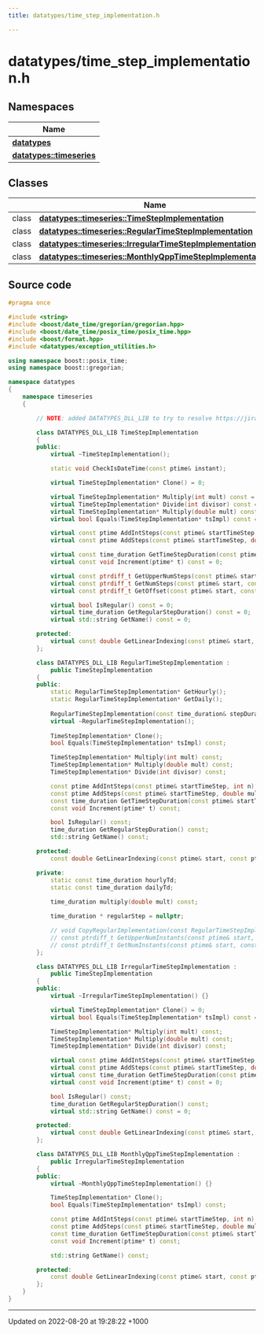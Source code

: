 ```yaml
---
title: datatypes/time_step_implementation.h

---
```


# datatypes/time_step_implementation.h



## Namespaces

| Name           |
| -------------- |
| **[datatypes](/uchronia-ts-doc/cpp/Namespaces/namespacedatatypes/)**  |
| **[datatypes::timeseries](/uchronia-ts-doc/cpp/Namespaces/namespacedatatypes_1_1timeseries/)**  |

## Classes

|                | Name           |
| -------------- | -------------- |
| class | **[datatypes::timeseries::TimeStepImplementation](/uchronia-ts-doc/cpp/Classes/classdatatypes_1_1timeseries_1_1TimeStepImplementation/)**  |
| class | **[datatypes::timeseries::RegularTimeStepImplementation](/uchronia-ts-doc/cpp/Classes/classdatatypes_1_1timeseries_1_1RegularTimeStepImplementation/)**  |
| class | **[datatypes::timeseries::IrregularTimeStepImplementation](/uchronia-ts-doc/cpp/Classes/classdatatypes_1_1timeseries_1_1IrregularTimeStepImplementation/)**  |
| class | **[datatypes::timeseries::MonthlyQppTimeStepImplementation](/uchronia-ts-doc/cpp/Classes/classdatatypes_1_1timeseries_1_1MonthlyQppTimeStepImplementation/)**  |




## Source code

```cpp
#pragma once

#include <string>
#include <boost/date_time/gregorian/gregorian.hpp>
#include <boost/date_time/posix_time/posix_time.hpp>
#include <boost/format.hpp>
#include <datatypes/exception_utilities.h>

using namespace boost::posix_time;
using namespace boost::gregorian;

namespace datatypes
{
    namespace timeseries
    {

        // NOTE: added DATATYPES_DLL_LIB to try to resolve https://jira.csiro.au/browse/WIRADA-415

        class DATATYPES_DLL_LIB TimeStepImplementation
        {
        public:
            virtual ~TimeStepImplementation();

            static void CheckIsDateTime(const ptime& instant);

            virtual TimeStepImplementation* Clone() = 0;

            virtual TimeStepImplementation* Multiply(int mult) const = 0;
            virtual TimeStepImplementation* Divide(int divisor) const = 0;
            virtual TimeStepImplementation* Multiply(double mult) const = 0;
            virtual bool Equals(TimeStepImplementation* tsImpl) const = 0;

            virtual const ptime AddIntSteps(const ptime& startTimeStep, int n) const = 0;
            virtual const ptime AddSteps(const ptime& startTimeStep, double mult) const = 0;

            virtual const time_duration GetTimeStepDuration(const ptime& startTimeStep) const = 0;
            virtual const void Increment(ptime* t) const = 0;

            virtual const ptrdiff_t GetUpperNumSteps(const ptime& start, const ptime& end) const;
            virtual const ptrdiff_t GetNumSteps(const ptime& start, const ptime& end) const;
            virtual const ptrdiff_t GetOffset(const ptime& start, const ptime& end) const;

            virtual bool IsRegular() const = 0;
            virtual time_duration GetRegularStepDuration() const = 0;
            virtual std::string GetName() const = 0;

        protected:
            virtual const double GetLinearIndexing(const ptime& start, const ptime& end) const = 0;
        };

        class DATATYPES_DLL_LIB RegularTimeStepImplementation :
            public TimeStepImplementation
        {
        public:
            static RegularTimeStepImplementation* GetHourly();
            static RegularTimeStepImplementation* GetDaily();
            
            RegularTimeStepImplementation(const time_duration& stepDuration);
            virtual ~RegularTimeStepImplementation();
            
            TimeStepImplementation* Clone();
            bool Equals(TimeStepImplementation* tsImpl) const;

            TimeStepImplementation* Multiply(int mult) const;
            TimeStepImplementation* Multiply(double mult) const;
            TimeStepImplementation* Divide(int divisor) const;

            const ptime AddIntSteps(const ptime& startTimeStep, int n) const;
            const ptime AddSteps(const ptime& startTimeStep, double mult) const;
            const time_duration GetTimeStepDuration(const ptime& startTimeStep) const;
            const void Increment(ptime* t) const;

            bool IsRegular() const;
            time_duration GetRegularStepDuration() const;
            std::string GetName() const;

        protected:
            const double GetLinearIndexing(const ptime& start, const ptime& end) const;

        private:
            static const time_duration hourlyTd;
            static const time_duration dailyTd;
            
            time_duration multiply(double mult) const;

            time_duration * regularStep = nullptr;

            // void CopyRegularImplementation(const RegularTimeStepImplementation& src);
            // const ptrdiff_t GetUpperNumInstants(const ptime& start, const ptime& end) const;
            // const ptrdiff_t GetNumInstants(const ptime& start, const ptime& end) const;
        };

        class DATATYPES_DLL_LIB IrregularTimeStepImplementation :
            public TimeStepImplementation
        {
        public:
            virtual ~IrregularTimeStepImplementation() {}

            virtual TimeStepImplementation* Clone() = 0;
            virtual bool Equals(TimeStepImplementation* tsImpl) const = 0;

            TimeStepImplementation* Multiply(int mult) const;
            TimeStepImplementation* Multiply(double mult) const;
            TimeStepImplementation* Divide(int divisor) const;

            virtual const ptime AddIntSteps(const ptime& startTimeStep, int n) const = 0;
            virtual const ptime AddSteps(const ptime& startTimeStep, double mult) const = 0;
            virtual const time_duration GetTimeStepDuration(const ptime& startTimeStep) const;
            virtual const void Increment(ptime* t) const = 0;

            bool IsRegular() const;
            time_duration GetRegularStepDuration() const;
            virtual std::string GetName() const = 0;

        protected:
            virtual const double GetLinearIndexing(const ptime& start, const ptime& end) const = 0;
        };

        class DATATYPES_DLL_LIB MonthlyQppTimeStepImplementation :
            public IrregularTimeStepImplementation
        {
        public:
            virtual ~MonthlyQppTimeStepImplementation() {}

            TimeStepImplementation* Clone();
            bool Equals(TimeStepImplementation* tsImpl) const;

            const ptime AddIntSteps(const ptime& startTimeStep, int n) const;
            const ptime AddSteps(const ptime& startTimeStep, double mult) const;
            const time_duration GetTimeStepDuration(const ptime& startTimeStep) const override;
            const void Increment(ptime* t) const;

            std::string GetName() const;

        protected:
            const double GetLinearIndexing(const ptime& start, const ptime& end) const;
        };
    }
}
```


-------------------------------

Updated on 2022-08-20 at 19:28:22 +1000
